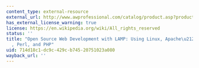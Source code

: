 ```yaml
---
content_type: external-resource
external_url: http://www.awprofessional.com/catalog/product.asp?product_id={2AFB99AE-B69B-43F0-A575-FFFC8C8E8ADB}
has_external_license_warning: true
license: https://en.wikipedia.org/wiki/All_rights_reserved
status: ''
title: "Open Source Web Development with LAMP: Using Linux, Apache\u2122, MySQL\xAE\
  , Perl, and PHP"
uid: 714d18c1-dc9c-429c-b745-20751023a080
wayback_url: ''
---
```

